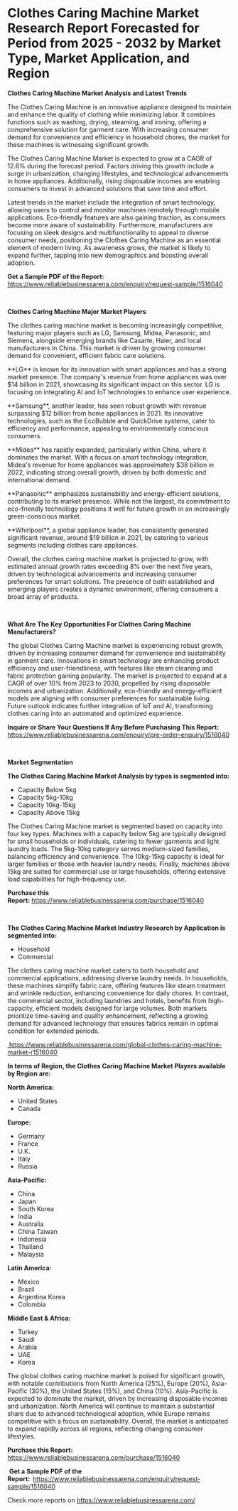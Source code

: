 <p><h1>Clothes Caring Machine Market Research Report Forecasted for Period from 2025 -  2032 by Market Type, Market Application, and Region</h1></p><p><strong>Clothes Caring Machine Market Analysis and Latest Trends</strong></p>
<p><p>The Clothes Caring Machine is an innovative appliance designed to maintain and enhance the quality of clothing while minimizing labor. It combines functions such as washing, drying, steaming, and ironing, offering a comprehensive solution for garment care. With increasing consumer demand for convenience and efficiency in household chores, the market for these machines is witnessing significant growth. </p><p>The Clothes Caring Machine Market is expected to grow at a CAGR of 12.6% during the forecast period. Factors driving this growth include a surge in urbanization, changing lifestyles, and technological advancements in home appliances. Additionally, rising disposable incomes are enabling consumers to invest in advanced solutions that save time and effort.</p><p>Latest trends in the market include the integration of smart technology, allowing users to control and monitor machines remotely through mobile applications. Eco-friendly features are also gaining traction, as consumers become more aware of sustainability. Furthermore, manufacturers are focusing on sleek designs and multifunctionality to appeal to diverse consumer needs, positioning the Clothes Caring Machine as an essential element of modern living. As awareness grows, the market is likely to expand further, tapping into new demographics and boosting overall adoption.</p></p>
<p><strong>Get a Sample PDF of the Report:&nbsp;</strong> <a href="https://www.reliablebusinessarena.com/enquiry/request-sample/1516040?utm_campaign=2819&utm_medium=2&utm_source=Github&utm_content=ia&utm_term=29032025&utm_id=clothes-caring-machine">https://www.reliablebusinessarena.com/enquiry/request-sample/1516040</a></p>
<p>&nbsp;</p>
<p><strong>Clothes Caring Machine Major Market Players</strong></p>
<p><p>The clothes caring machine market is becoming increasingly competitive, featuring major players such as LG, Samsung, Midea, Panasonic, and Siemens, alongside emerging brands like Casarte, Haier, and local manufacturers in China. This market is driven by growing consumer demand for convenient, efficient fabric care solutions.</p><p>**LG** is known for its innovation with smart appliances and has a strong market presence. The company's revenue from home appliances was over $14 billion in 2021, showcasing its significant impact on this sector. LG is focusing on integrating AI and IoT technologies to enhance user experience.</p><p>**Samsung**, another leader, has seen robust growth with revenue surpassing $12 billion from home appliances in 2021. Its innovative technologies, such as the EcoBubble and QuickDrive systems, cater to efficiency and performance, appealing to environmentally conscious consumers.</p><p>**Midea** has rapidly expanded, particularly within China, where it dominates the market. With a focus on smart technology integration, Midea's revenue for home appliances was approximately $38 billion in 2022, indicating strong overall growth, driven by both domestic and international demand.</p><p>**Panasonic** emphasizes sustainability and energy-efficient solutions, contributing to its market presence. While not the largest, its commitment to eco-friendly technology positions it well for future growth in an increasingly green-conscious market.</p><p>**Whirlpool**, a global appliance leader, has consistently generated significant revenue, around $19 billion in 2021, by catering to various segments including clothes care appliances.</p><p>Overall, the clothes caring machine market is projected to grow, with estimated annual growth rates exceeding 8% over the next five years, driven by technological advancements and increasing consumer preferences for smart solutions. The presence of both established and emerging players creates a dynamic environment, offering consumers a broad array of products.</p></p>
<p>&nbsp;</p>
<p><strong>What Are The Key Opportunities For Clothes Caring Machine Manufacturers?</strong></p>
<p><p>The global Clothes Caring Machine market is experiencing robust growth, driven by increasing consumer demand for convenience and sustainability in garment care. Innovations in smart technology are enhancing product efficiency and user-friendliness, with features like steam cleaning and fabric protection gaining popularity. The market is projected to expand at a CAGR of over 10% from 2023 to 2030, propelled by rising disposable incomes and urbanization. Additionally, eco-friendly and energy-efficient models are aligning with consumer preferences for sustainable living. Future outlook indicates further integration of IoT and AI, transforming clothes caring into an automated and optimized experience.</p></p>
<p><strong>Inquire or Share Your Questions If Any Before Purchasing This Report:</strong> <a href="https://www.reliablebusinessarena.com/enquiry/pre-order-enquiry/1516040?utm_campaign=2819&utm_medium=2&utm_source=Github&utm_content=ia&utm_term=29032025&utm_id=clothes-caring-machine">https://www.reliablebusinessarena.com/enquiry/pre-order-enquiry/1516040</a></p>
<p>&nbsp;</p>
<p><strong>Market Segmentation</strong></p>
<p><strong>The Clothes Caring Machine Market Analysis by types is segmented into:</strong></p>
<p><ul><li>Capacity Below 5kg</li><li>Capacity 5kg-10kg</li><li>Capacity 10kg-15kg</li><li>Capacity Above 15kg</li></ul></p>
<p><p>The Clothes Caring Machine market is segmented based on capacity into four key types. Machines with a capacity below 5kg are typically designed for small households or individuals, catering to fewer garments and light laundry loads. The 5kg-10kg category serves medium-sized families, balancing efficiency and convenience. The 10kg-15kg capacity is ideal for larger families or those with heavier laundry needs. Finally, machines above 15kg are suited for commercial use or large households, offering extensive load capabilities for high-frequency use.</p></p>
<p><strong>Purchase this Report:&nbsp;</strong><a href="https://www.reliablebusinessarena.com/purchase/1516040?utm_campaign=2819&utm_medium=2&utm_source=Github&utm_content=ia&utm_term=29032025&utm_id=clothes-caring-machine">https://www.reliablebusinessarena.com/purchase/1516040</a></p>
<p>&nbsp;</p>
<p><strong>The Clothes Caring Machine Market Industry Research by Application is segmented into:</strong></p>
<p><ul><li>Household</li><li>Commercial</li></ul></p>
<p><p>The clothes caring machine market caters to both household and commercial applications, addressing diverse laundry needs. In households, these machines simplify fabric care, offering features like steam treatment and wrinkle reduction, enhancing convenience for daily chores. In contrast, the commercial sector, including laundries and hotels, benefits from high-capacity, efficient models designed for large volumes. Both markets prioritize time-saving and quality enhancement, reflecting a growing demand for advanced technology that ensures fabrics remain in optimal condition for extended periods.</p></p>
<p><a href="https://www.reliablebusinessarena.com/global-clothes-caring-machine-market-r1516040?utm_campaign=2819&utm_medium=2&utm_source=Github&utm_content=ia&utm_term=29032025&utm_id=clothes-caring-machine">&nbsp;https://www.reliablebusinessarena.com/global-clothes-caring-machine-market-r1516040</a></p>
<p><strong>In terms of Region, the Clothes Caring Machine Market Players available by Region are:</strong></p>
<p>
    <p> <strong> North America: </strong>
        <ul>
            <li>United States</li>
            <li>Canada</li>
        </ul>
        </p> 
    <p> <strong> Europe: </strong>
        <ul>
            <li>Germany</li>
            <li>France</li>
            <li>U.K.</li>
            <li>Italy</li>
            <li>Russia</li>
        </ul>
        </p> 
    <p> <strong> Asia-Pacific: </strong>
        <ul>
            <li>China</li>
            <li>Japan</li>
            <li>South Korea</li>
            <li>India</li>
            <li>Australia</li>
            <li>China Taiwan</li>
            <li>Indonesia</li>
            <li>Thailand</li>
            <li>Malaysia</li>
        </ul>
        </p> 
    <p> <strong> Latin America: </strong>
        <ul>
            <li>Mexico</li>
            <li>Brazil</li>
            <li>Argentina Korea</li>
            <li>Colombia</li>
        </ul>
        </p> 
    <p> <strong> Middle East & Africa: </strong>
        <ul>
            <li>Turkey</li>
            <li>Saudi</li>
            <li>Arabia</li>
            <li>UAE</li>
            <li>Korea</li>
        </ul>
    </p>
    </p>
<p><p>The global clothes caring machine market is poised for significant growth, with notable contributions from North America (25%), Europe (20%), Asia-Pacific (30%), the United States (15%), and China (10%). Asia-Pacific is expected to dominate the market, driven by increasing disposable incomes and urbanization. North America will continue to maintain a substantial share due to advanced technological adoption, while Europe remains competitive with a focus on sustainability. Overall, the market is anticipated to expand rapidly across all regions, reflecting changing consumer lifestyles.</p></p>
<p><strong>Purchase this Report: </strong><a href="https://www.reliablebusinessarena.com/purchase/1516040?utm_campaign=2819&utm_medium=2&utm_source=Github&utm_content=ia&utm_term=29032025&utm_id=clothes-caring-machine">https://www.reliablebusinessarena.com/purchase/1516040</a></p>
<p>&nbsp;<strong>Get a Sample PDF of the Report:&nbsp;&nbsp;</strong><a href="https://www.reliablebusinessarena.com/enquiry/request-sample/1516040?utm_campaign=2819&utm_medium=2&utm_source=Github&utm_content=ia&utm_term=29032025&utm_id=clothes-caring-machine">https://www.reliablebusinessarena.com/enquiry/request-sample/1516040</a></p>
<p><strong></strong></p>
<p>Check more reports on <a href="https://www.reliablebusinessarena.com/?utm_campaign=2819&utm_medium=2&utm_source=Github&utm_content=ia&utm_term=29032025&utm_id=clothes-caring-machine">https://www.reliablebusinessarena.com/</a></p>